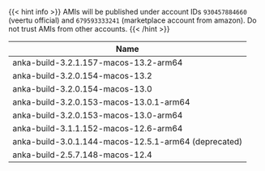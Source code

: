 ---
---

{{< hint info >}}
AMIs will be published under account IDs `930457884660` (veertu official) and `679593333241` (marketplace account from amazon). Do not trust AMIs from other accounts.
{{< /hint >}}

| Name         |
|--------------|
| anka-build-3.2.1.157-macos-13.2-arm64 |
| anka-build-3.2.0.154-macos-13.2 |
| anka-build-3.2.0.154-macos-13.0 |
| anka-build-3.2.0.153-macos-13.0.1-arm64 |
| anka-build-3.2.0.153-macos-13.0-arm64 |
|	anka-build-3.1.1.152-macos-12.6-arm64 |
|	anka-build-3.0.1.144-macos-12.5.1-arm64 (deprecated) |
| anka-build-2.5.7.148-macos-12.4 |
